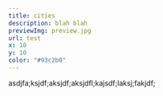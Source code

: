 ```yaml
---
title: cities
description: blah blah
previewImg: preview.jpg
url: test
x: 10
y: 10
color: "#93c2b0"
---
```

asdjfa;ksjdf;aksjdf;aksjdfl;kajsdf;laksj;fakjdf;